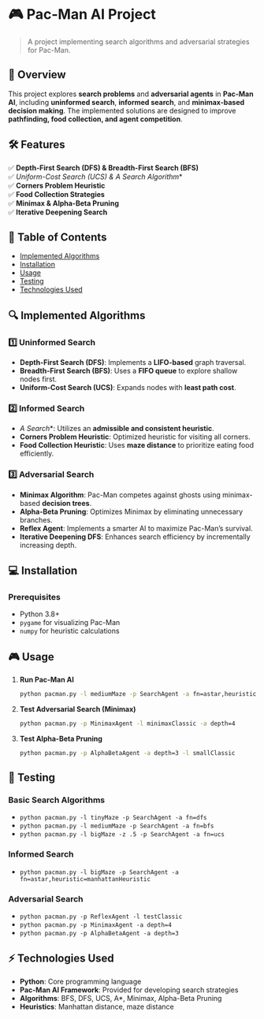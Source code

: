 # 🎮 Pac-Man AI Project

> A project implementing search algorithms and adversarial strategies for Pac-Man.

## 📌 Overview

This project explores **search problems** and **adversarial agents** in **Pac-Man AI**, including **uninformed search**, **informed search**, and **minimax-based decision making**. The implemented solutions are designed to improve **pathfinding, food collection, and agent competition**.

## 🛠 Features

✅ **Depth-First Search (DFS) & Breadth-First Search (BFS)**  
✅ **Uniform-Cost Search (UCS) & A* Search Algorithm**  
✅ **Corners Problem Heuristic**  
✅ **Food Collection Strategies**  
✅ **Minimax & Alpha-Beta Pruning**  
✅ **Iterative Deepening Search**  

## 📜 Table of Contents

- [Implemented Algorithms](#implemented-algorithms)
- [Installation](#installation)
- [Usage](#usage)
- [Testing](#testing)
- [Technologies Used](#technologies-used)

## 🔍 Implemented Algorithms

### 1️⃣ Uninformed Search
- **Depth-First Search (DFS)**: Implements a **LIFO-based** graph traversal.
- **Breadth-First Search (BFS)**: Uses a **FIFO queue** to explore shallow nodes first.
- **Uniform-Cost Search (UCS)**: Expands nodes with **least path cost**.

### 2️⃣ Informed Search
- **A* Search**: Utilizes an **admissible and consistent heuristic**.
- **Corners Problem Heuristic**: Optimized heuristic for visiting all corners.
- **Food Collection Heuristic**: Uses **maze distance** to prioritize eating food efficiently.

### 3️⃣ Adversarial Search
- **Minimax Algorithm**: Pac-Man competes against ghosts using minimax-based **decision trees**.
- **Alpha-Beta Pruning**: Optimizes Minimax by eliminating unnecessary branches.
- **Reflex Agent**: Implements a smarter AI to maximize Pac-Man’s survival.
- **Iterative Deepening DFS**: Enhances search efficiency by incrementally increasing depth.

## 💻 Installation

### Prerequisites
- Python 3.8+
- `pygame` for visualizing Pac-Man
- `numpy` for heuristic calculations

## 🎮 Usage

1. **Run Pac-Man AI**
   ```bash
   python pacman.py -l mediumMaze -p SearchAgent -a fn=astar,heuristic=manhattanHeuristic
   ```
2. **Test Adversarial Search (Minimax)**
   ```bash
   python pacman.py -p MinimaxAgent -l minimaxClassic -a depth=4
   ```
3. **Test Alpha-Beta Pruning**
   ```bash
   python pacman.py -p AlphaBetaAgent -a depth=3 -l smallClassic
   ```

## 🧪 Testing

### **Basic Search Algorithms**
- `python pacman.py -l tinyMaze -p SearchAgent -a fn=dfs`
- `python pacman.py -l mediumMaze -p SearchAgent -a fn=bfs`
- `python pacman.py -l bigMaze -z .5 -p SearchAgent -a fn=ucs`

### **Informed Search**
- `python pacman.py -l bigMaze -p SearchAgent -a fn=astar,heuristic=manhattanHeuristic`

### **Adversarial Search**
- `python pacman.py -p ReflexAgent -l testClassic`
- `python pacman.py -p MinimaxAgent -a depth=4`
- `python pacman.py -p AlphaBetaAgent -a depth=3`

## ⚡ Technologies Used

- **Python**: Core programming language
- **Pac-Man AI Framework**: Provided for developing search strategies
- **Algorithms**: BFS, DFS, UCS, A*, Minimax, Alpha-Beta Pruning
- **Heuristics**: Manhattan distance, maze distance
